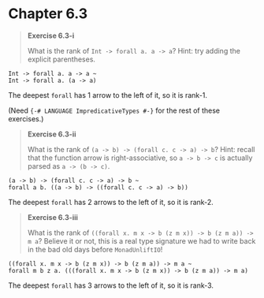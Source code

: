 # Chapter 6.3

> **Exercise 6.3-i**
>
> What is the rank of `Int -> forall a. a -> a`? Hint: try adding the explicit parentheses.

```
Int -> forall a. a -> a ~
Int -> forall a. (a -> a)
```

The deepest `forall` has 1 arrow to the left of it, so it is rank-1.

(Need `{-# LANGUAGE ImpredicativeTypes #-}` for the rest of these exercises.)

> **Exercise 6.3-ii**
>
> What is the rank of `(a -> b) -> (forall c. c -> a) -> b`? Hint: recall that the function arrow is right-associative, so `a -> b -> c` is actually parsed as `a -> (b -> c)`.

```
(a -> b) -> (forall c. c -> a) -> b ~
forall a b. ((a -> b) -> ((forall c. c -> a) -> b))
```

The deepest `forall` has 2 arrows to the left of it, so it is rank-2.

> **Exercise 6.3-iii**
>
> What is the rank of `((forall x. m x -> b (z m x)) -> b (z m a)) -> m a`? Believe it or not, this is a real type signature we had to write back in the bad old days before `MonadUnliftIO`!

```
((forall x. m x -> b (z m x)) -> b (z m a)) -> m a ~
forall m b z a. (((forall x. m x -> b (z m x)) -> b (z m a)) -> m a)
```

The deepest `forall` has 3 arrows to the left of it, so it is rank-3.
